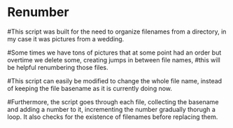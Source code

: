 # Renumber
#This script was built for the need to organize filenames from a directory, in my case it was pictures from a wedding.

#Some times we have tons of pictures that at some point had an order but overtime we delete some, creating jumps in between file names,
#this will be helpful renumbering those files.

#This script can easily be modified to change the whole file name, instead of keeping the file basename as it is currently doing now.

#Furthermore, the script goes through each file, collecting the basename and adding a number to it, incrementing the number gradually thorugh a loop.  It also checks for the existence of filenames before replacing them. 

